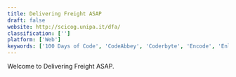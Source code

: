 ```yaml
---
title: Delivering Freight ASAP
draft: false 
website: http://scicog.unipa.it/dfa/
classification: ['']
platform: ['Web']
keywords: ['100 Days of Code', 'CodeAbbey', 'Coderbyte', 'Encode', 'Enlight - Learn to Code', 'Finitris', 'Grasshopper App', 'LanceBase', 'Lrn', 'Lynda', 'Mimo', 'Progate', 'Programming Hub', 'Treehouse', 'tutorialspoint']
---
```

Welcome to Delivering Freight ASAP.